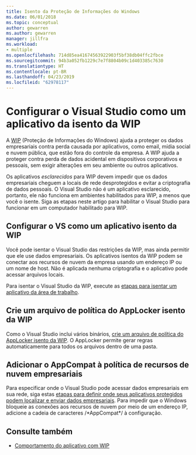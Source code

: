 ```yaml
---
title: Isento da Proteção de Informações do Windows
ms.date: 06/01/2018
ms.topic: conceptual
author: gewarren
ms.author: gewarren
manager: jillfra
ms.workload:
- multiple
ms.openlocfilehash: 714d85ea41674563922903f5bf38db04ffc2fbce
ms.sourcegitcommit: 94b3a052fb1229c7e7f8804b09c1d403385c7630
ms.translationtype: HT
ms.contentlocale: pt-BR
ms.lasthandoff: 04/23/2019
ms.locfileid: "62978117"
---
```

# <a name="configure-visual-studio-as-a-wip-exempt-app"></a>Configurar o Visual Studio como um aplicativo da isento da WIP

A [WIP](/windows/security/information-protection/windows-information-protection/protect-enterprise-data-using-wip) (Proteção de Informações do Windows) ajuda a proteger os dados empresariais contra perda causada por aplicativos, como email, mídia social e nuvem pública, que estão fora do controle da empresa. A WIP ajuda a proteger contra perda de dados acidental em dispositivos corporativos e pessoais, sem exigir alterações em seu ambiente ou outros aplicativos.

Os aplicativos *esclarecidos* para WIP devem impedir que os dados empresariais cheguem a locais de rede desprotegidos e evitar a criptografia de dados pessoais. O Visual Studio não é um aplicativo esclarecido, portanto, ele não funciona em ambientes habilitados para WIP, a menos que você o isente. Siga as etapas neste artigo para habilitar o Visual Studio para funcionar em um computador habilitado para WIP.

## <a name="configure-vs-as-a-wip-exempt-app"></a>Configurar o VS como um aplicativo isento da WIP

Você pode isentar o Visual Studio das restrições da WIP, mas ainda permitir que ele use dados empresariais. Os aplicativos isentos da WIP podem se conectar aos recursos de nuvem da empresa usando um endereço IP ou um nome de host. Não é aplicada nenhuma criptografia e o aplicativo pode acessar arquivos locais.

Para isentar o Visual Studio da WIP, execute as [etapas para isentar um aplicativo da área de trabalho](/windows/security/information-protection/windows-information-protection/create-wip-policy-using-intune-azure#exempt-apps-from-a-wip-policy).

## <a name="create-a-wip-exempt-applocker-policy-file"></a>Crie um arquivo de política do AppLocker isento da WIP

Como o Visual Studio inclui vários binários, [crie um arquivo de política do AppLocker isento da WIP](/windows/security/threat-protection/windows-defender-application-control/applocker/run-the-automatically-generate-rules-wizard). O AppLocker permite gerar regras automaticamente para todos os arquivos dentro de uma pasta.

## <a name="add-appcompat-to-the-enterprise-cloud-resource-policy"></a>Adicionar o AppCompat à política de recursos de nuvem empresariais

Para especificar onde o Visual Studio pode acessar dados empresariais em sua rede, siga estas [etapas para definir onde seus aplicativos protegidos podem localizar e enviar dados empresariais](/windows/security/information-protection/windows-information-protection/create-wip-policy-using-intune-azure#choose-where-apps-can-access-enterprise-data). Para impedir que o Windows bloqueie as conexões aos recursos de nuvem por meio de um endereço IP, adicione a cadeia de caracteres /\*AppCompat\*/ à configuração.

## <a name="see-also"></a>Consulte também

- [Comportamento do aplicativo com WIP](/windows/security/information-protection/windows-information-protection/app-behavior-with-wip)